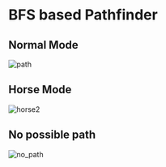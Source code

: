 # BFS based Pathfinder
## Normal Mode
![path](https://user-images.githubusercontent.com/54151970/144162830-5adf033b-cf8f-4ef4-bf50-9effb96b9955.jpg)
## Horse Mode
![horse2](https://user-images.githubusercontent.com/54151970/144162882-04810dec-e75c-4bae-ae9b-6bc18cc03ff9.jpg)
## No possible path
![no_path](https://user-images.githubusercontent.com/54151970/144162914-8ae3e423-6492-4079-a4a0-877e039677e6.jpg)
